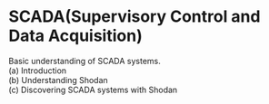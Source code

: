 # SCADA(Supervisory Control and Data Acquisition)</br>
Basic understanding of SCADA systems.</br>
(a) Introduction</br>
(b) Understanding Shodan</br>
(c) Discovering SCADA systems with Shodan</br>

